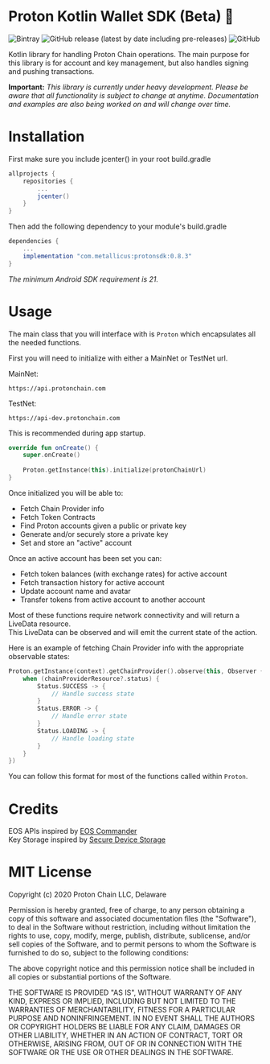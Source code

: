 # Proton Kotlin Wallet SDK (Beta) 🚧

![Bintray](https://img.shields.io/bintray/v/protonprotocol/ProtonKotlin/com.metallicus.protonsdk)
![GitHub release (latest by date including pre-releases)](https://img.shields.io/github/v/release/ProtonProtocol/ProtonKotlin?include_prereleases)
![GitHub](https://img.shields.io/github/license/ProtonProtocol/ProtonKotlin)

Kotlin library for handling Proton Chain operations. The main purpose
for this library is for account and key management, but also handles
signing and pushing transactions.

**Important:** *This library is currently under heavy development.
Please be aware that all functionality is subject to change at anytime.
Documentation and examples are also being worked on and will change
over time.*

# Installation

First make sure you include jcenter() in your root build.gradle

```gradle
allprojects {
    repositories {
        ...
        jcenter()
    }
}
```

Then add the following dependency to your module's build.gradle

```gradle
dependencies {
    ...
    implementation "com.metallicus:protonsdk:0.8.3"
}
```

*The minimum Android SDK requirement is 21.*

# Usage

The main class that you will interface with is `Proton` which
encapsulates all the needed functions.

First you will need to initialize with either a MainNet or TestNet url.

MainNet:

```
https://api.protonchain.com
```

TestNet:

```
https://api-dev.protonchain.com
```

This is recommended during app startup.

```kotlin
override fun onCreate() {
    super.onCreate()
    
    Proton.getInstance(this).initialize(protonChainUrl)
}
```

Once initialized you will be able to:
- Fetch Chain Provider info
- Fetch Token Contracts
- Find Proton accounts given a public or private key
- Generate and/or securely store a private key
- Set and store an "active" account

Once an active account has been set you can:
- Fetch token balances (with exchange rates) for active account
- Fetch transaction history for active account
- Update account name and avatar
- Transfer tokens from active account to another account

Most of these functions require network connectivity and will return a
LiveData resource.  
This LiveData can be observed and will emit the current state of the
action.

Here is an example of fetching Chain Provider info with the appropriate
observable states:

```kotlin
Proton.getInstance(context).getChainProvider().observe(this, Observer { chainProviderResource ->
    when (chainProviderResource?.status) {
        Status.SUCCESS -> {
            // Handle success state
        }
        Status.ERROR -> {
            // Handle error state
        }
        Status.LOADING -> {
            // Handle loading state
        }
    }
})
```

You can follow this format for most of the functions called within
`Proton`.

# Credits

EOS APIs inspired by
[EOS Commander](https://github.com/playerone-id/EosCommander)  
Key Storage inspired by
[Secure Device Storage](https://github.com/adorsys/secure-storage-android)

# MIT License

Copyright (c) 2020 Proton Chain LLC, Delaware

Permission is hereby granted, free of charge, to any person obtaining a
copy of this software and associated documentation files (the
"Software"), to deal in the Software without restriction, including
without limitation the rights to use, copy, modify, merge, publish,
distribute, sublicense, and/or sell copies of the Software, and to
permit persons to whom the Software is furnished to do so, subject to
the following conditions:

The above copyright notice and this permission notice shall be included
in all copies or substantial portions of the Software.

THE SOFTWARE IS PROVIDED "AS IS", WITHOUT WARRANTY OF ANY KIND, EXPRESS
OR IMPLIED, INCLUDING BUT NOT LIMITED TO THE WARRANTIES OF
MERCHANTABILITY, FITNESS FOR A PARTICULAR PURPOSE AND NONINFRINGEMENT.
IN NO EVENT SHALL THE AUTHORS OR COPYRIGHT HOLDERS BE LIABLE FOR ANY
CLAIM, DAMAGES OR OTHER LIABILITY, WHETHER IN AN ACTION OF CONTRACT,
TORT OR OTHERWISE, ARISING FROM, OUT OF OR IN CONNECTION WITH THE
SOFTWARE OR THE USE OR OTHER DEALINGS IN THE SOFTWARE.

